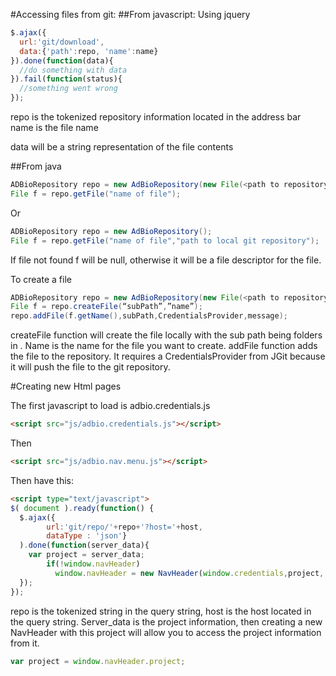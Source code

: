 #Accessing files from git:
##From javascript:
Using jquery 


```javascript
$.ajax({
  url:'git/download',
  data:{'path':repo, 'name':name}
}).done(function(data){
  //do something with data
}).fail(function(status){
  //something went wrong
});
```

repo is the tokenized repository information located in the address bar
name is the file name


data will be a string representation of the file contents


##From java

```java
ADBioRepository repo = new AdBioRepository(new File(<path to repository>));
File f = repo.getFile("name of file");
```

Or

```java
ADBioRepository repo = new AdBioRepository();
File f = repo.getFile("name of file","path to local git repository");
```

If file not found f will be null, otherwise it will be a file descriptor for the file.




To create a file
```java
ADBioRepository repo = new AdBioRepository(new File(<path to repository>));
File f = repo.createFile(“subPath”,”name”);
repo.addFile(f.getName(),subPath,CredentialsProvider,message);
```

createFile function will create the file locally with the sub path being folders in <path to repository>. Name is the name for the file you want to create. addFile function  adds the file to the repository. It requires a CredentialsProvider from JGit because it will push the file to the git repository.


#Creating new Html pages

The first javascript to load is adbio.credentials.js
```html
<script src="js/adbio.credentials.js"></script>
```
Then
```html
<script src="js/adbio.nav.menu.js"></script>
```
Then have this:
```html
<script type="text/javascript">
$( document ).ready(function() {
  $.ajax({
        url:'git/repo/'+repo+'?host='+host,
        dataType : 'json'}
  ).done(function(server_data){
    var project = server_data;
        if(!window.navHeader)
          window.navHeader = new NavHeader(window.credentials,project,'');
  });
});
```
repo  is the tokenized string in the query string, host is the host located in the query string.
Server_data is the project information, then creating a new NavHeader with this project will allow you to access the project information from it.

```javascript
var project = window.navHeader.project;
```
